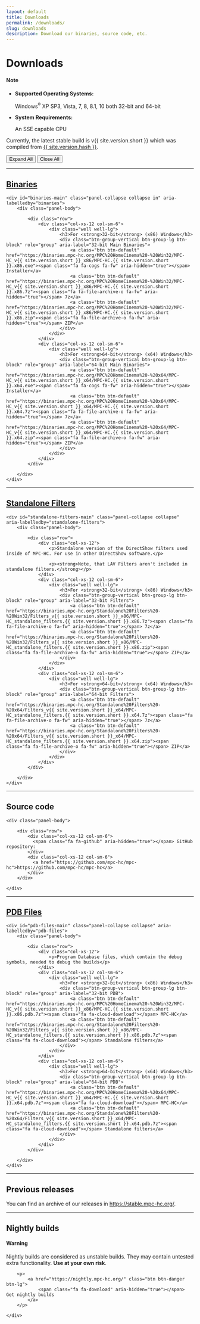 ```yaml
---
layout: default
title: Downloads
permalink: /downloads/
slug: downloads
description: Download our binaries, source code, etc.
---
```


<h1 id="downloads">Downloads</h1>

<div class="alert alert-info" role="alert">
    <h4><span class="fa fa-info-circle" aria-hidden="true"></span> Note</h4>
    <ul>
        <li>
            <strong>Supported Operating Systems:</strong>
            <p>Windows<sup>&reg;</sup> XP SP3, Vista, 7, 8, 8.1, 10 both 32-bit and 64-bit</p>
        </li>
        <li>
            <strong>System Requirements:</strong>
            <p>An SSE capable CPU</p>
        </li>
   </ul>
</div>


<p class="downloads-version">
    Currently, the latest stable build is v{{ site.version.short }} which was compiled from <a href="https://github.com/mpc-hc/mpc-hc/commit/{{ site.version.hash }}">{{ site.version.hash }}</a>.
</p>



<div class="btn-group" role="group" aria-label="Toggle Buttons">
    <button type="button" class="btn btn-default expandAll">Expand All</button>
    <button type="button" class="btn btn-default closeAll">Close All</button>
</div>


<hr>


<div class="panel panel-primary">
    <div class="panel-heading">
        <h2 class="panel-title" id="binaries">
            <a class="toggleLink" role="button" data-toggle="collapse" href="#binaries-main" aria-expanded="true" aria-controls="binaries-main">
                <span class="fa fa-desktop" aria-hidden="true"></span> Binaries
            </a>
        </h2>
    </div>

    <div id="binaries-main" class="panel-collapse collapse in" aria-labelledby="binaries">
        <div class="panel-body">

            <div class="row">
                <div class="col-xs-12 col-sm-6">
                    <div class="well well-lg">
                        <h3>For <strong>32-bit</strong> (x86) Windows</h3>
                        <div class="btn-group-vertical btn-group-lg btn-block" role="group" aria-label="32-bit Main Binaries">
                            <a class="btn btn-default" href="https://binaries.mpc-hc.org/MPC%20HomeCinema%20-%20Win32/MPC-HC_v{{ site.version.short }}_x86/MPC-HC.{{ site.version.short }}.x86.exe"><span class="fa fa-cogs fa-fw" aria-hidden="true"></span> Installer</a>
                            <a class="btn btn-default" href="https://binaries.mpc-hc.org/MPC%20HomeCinema%20-%20Win32/MPC-HC_v{{ site.version.short }}_x86/MPC-HC.{{ site.version.short }}.x86.7z"><span class="fa fa-file-archive-o fa-fw" aria-hidden="true"></span> 7z</a>
                            <a class="btn btn-default" href="https://binaries.mpc-hc.org/MPC%20HomeCinema%20-%20Win32/MPC-HC_v{{ site.version.short }}_x86/MPC-HC.{{ site.version.short }}.x86.zip"><span class="fa fa-file-archive-o fa-fw" aria-hidden="true"></span> ZIP</a>
                        </div>
                    </div>
                </div>
                <div class="col-xs-12 col-sm-6">
                    <div class="well well-lg">
                        <h3>For <strong>64-bit</strong> (x64) Windows</h3>
                        <div class="btn-group-vertical btn-group-lg btn-block" role="group" aria-label="64-bit Main Binaries">
                            <a class="btn btn-default" href="https://binaries.mpc-hc.org/MPC%20HomeCinema%20-%20x64/MPC-HC_v{{ site.version.short }}_x64/MPC-HC.{{ site.version.short }}.x64.exe"><span class="fa fa-cogs fa-fw" aria-hidden="true"></span> Installer</a>
                            <a class="btn btn-default" href="https://binaries.mpc-hc.org/MPC%20HomeCinema%20-%20x64/MPC-HC_v{{ site.version.short }}_x64/MPC-HC.{{ site.version.short }}.x64.7z"><span class="fa fa-file-archive-o fa-fw" aria-hidden="true"></span> 7z</a>
                            <a class="btn btn-default" href="https://binaries.mpc-hc.org/MPC%20HomeCinema%20-%20x64/MPC-HC_v{{ site.version.short }}_x64/MPC-HC.{{ site.version.short }}.x64.zip"><span class="fa fa-file-archive-o fa-fw" aria-hidden="true"></span> ZIP</a>
                        </div>
                    </div>
                </div>
            </div>

        </div>
    </div>

</div>


<hr>


<div class="panel panel-default">
    <div class="panel-heading">
        <h2 class="panel-title" id="standalone-filters">
            <a class="collapsed toggleLink" role="button" data-toggle="collapse" href="#standalone-filters-main" aria-expanded="false" aria-controls="standalone-filters-main">
              Standalone Filters
            </a>
        </h2>
    </div>

    <div id="standalone-filters-main" class="panel-collapse collapse" aria-labelledby="standalone-filters">
        <div class="panel-body">

            <div class="row">
                <div class="col-xs-12">
                    <p>Standalone version of the DirectShow filters used inside of MPC-HC. For use in other DirectShow software.</p>

                    <p><strong>Note, that LAV Filters aren't included in standalone filters.</strong></p>
                </div>
                <div class="col-xs-12 col-sm-6">
                    <div class="well well-lg">
                        <h3>For <strong>32-bit</strong> (x86) Windows</h3>
                        <div class="btn-group-vertical btn-group-lg btn-block" role="group" aria-label="32-bit Filters">
                            <a class="btn btn-default" href="https://binaries.mpc-hc.org/Standalone%20Filters%20-%20Win32/Filters_v{{ site.version.short }}_x86/MPC-HC_standalone_filters.{{ site.version.short }}.x86.7z"><span class="fa fa-file-archive-o fa-fw" aria-hidden="true"></span> 7z</a>
                            <a class="btn btn-default" href="https://binaries.mpc-hc.org/Standalone%20Filters%20-%20Win32/Filters_v{{ site.version.short }}_x86/MPC-HC_standalone_filters.{{ site.version.short }}.x86.zip"><span class="fa fa-file-archive-o fa-fw" aria-hidden="true"></span> ZIP</a>
                        </div>
                    </div>
                </div>
                <div class="col-xs-12 col-sm-6">
                    <div class="well well-lg">
                        <h3>For <strong>64-bit</strong> (x64) Windows</h3>
                        <div class="btn-group-vertical btn-group-lg btn-block" role="group" aria-label="64-bit Filters">
                            <a class="btn btn-default" href="https://binaries.mpc-hc.org/Standalone%20Filters%20-%20x64/Filters_v{{ site.version.short }}_x64/MPC-HC_standalone_filters.{{ site.version.short }}.x64.7z"><span class="fa fa-file-archive-o fa-fw" aria-hidden="true"></span> 7z</a>
                            <a class="btn btn-default" href="https://binaries.mpc-hc.org/Standalone%20Filters%20-%20x64/Filters_v{{ site.version.short }}_x64/MPC-HC_standalone_filters.{{ site.version.short }}.x64.zip"><span class="fa fa-file-archive-o fa-fw" aria-hidden="true"></span> ZIP</a>
                        </div>
                    </div>
                </div>
            </div>

        </div>
    </div>

</div>


<hr>


<div class="panel panel-primary">
    <div class="panel-heading">
        <h2 class="panel-title" id="source-code">
            <span class="fa fa-code" aria-hidden="true"></span> Source code
        </h2>
    </div>

    <div class="panel-body">

        <div class="row">
            <div class="col-xs-12 col-sm-6">
              <span class="fa fa-github" aria-hidden="true"></span> GitHub repository:
            </div>
            <div class="col-xs-12 col-sm-6">
              <a href="https://github.com/mpc-hc/mpc-hc">https://github.com/mpc-hc/mpc-hc</a>
            </div>
        </div>

    </div>

</div>


<hr>


<div class="panel panel-default">
    <div class="panel-heading">
        <h2 class="panel-title" id="pdb-files">
            <a class="collapsed toggleLink" role="button" data-toggle="collapse" href="#pdb-files-main" aria-expanded="false" aria-controls="pdb-files-main">
            PDB Files
            </a>
        </h2>
    </div>

    <div id="pdb-files-main" class="panel-collapse collapse" aria-labelledby="pdb-files">
        <div class="panel-body">

            <div class="row">
                <div class="col-xs-12">
                    <p>Program Database files, which contain the debug symbols, needed to debug the builds</p>
                </div>
                <div class="col-xs-12 col-sm-6">
                    <div class="well well-lg">
                        <h3>For <strong>32-bit</strong> (x86) Windows</h3>
                        <div class="btn-group-vertical btn-group-lg btn-block" role="group" aria-label="32-bit PDB">
                            <a class="btn btn-default" href="https://binaries.mpc-hc.org/MPC%20HomeCinema%20-%20Win32/MPC-HC_v{{ site.version.short }}_x86/MPC-HC.{{ site.version.short }}.x86.pdb.7z"><span class="fa fa-cloud-download"></span> MPC-HC</a>
                            <a class="btn btn-default" href="https://binaries.mpc-hc.org/Standalone%20Filters%20-%20Win32/Filters_v{{ site.version.short }}_x86/MPC-HC_standalone_filters.{{ site.version.short }}.x86.pdb.7z"><span class="fa fa-cloud-download"></span> Standalone filters</a>
                        </div>
                    </div>
                </div>
                <div class="col-xs-12 col-sm-6">
                    <div class="well well-lg">
                        <h3>For <strong>64-bit</strong> (x64) Windows</h3>
                        <div class="btn-group-vertical btn-group-lg btn-block" role="group" aria-label="64-bit PDB">
                            <a class="btn btn-default" href="https://binaries.mpc-hc.org/MPC%20HomeCinema%20-%20x64/MPC-HC_v{{ site.version.short }}_x64/MPC-HC.{{ site.version.short }}.x64.pdb.7z"><span class="fa fa-cloud-download"></span> MPC-HC</a>
                            <a class="btn btn-default" href="https://binaries.mpc-hc.org/Standalone%20Filters%20-%20x64/Filters_v{{ site.version.short }}_x64/MPC-HC_standalone_filters.{{ site.version.short }}.x64.pdb.7z"><span class="fa fa-cloud-download"></span> Standalone filters</a>
                        </div>
                    </div>
                </div>
            </div>

        </div>
    </div>

</div>

<hr>


<h2 id="previous-releases">Previous releases</h2>

<p>You can find an archive of our releases in <a href="https://stable.mpc-hc.org/">https://stable.mpc-hc.org/</a>.</p>

<hr>


<h2 id="nightly-builds">Nightly builds</h2>

<div class="panel panel-danger">
    <div class="panel-heading">
        <h4 class="panel-title"><span class="fa fa-exclamation-circle" aria-hidden="true"></span> Warning</h4>
    </div>
    <div class="panel-body">
        <p>Nightly builds are considered as unstable builds. They may contain untested extra functionality.
        <strong>Use at your own risk</strong>.</p>

        <p>
            <a href="https://nightly.mpc-hc.org/" class="btn btn-danger btn-lg">
                <span class="fa fa-download" aria-hidden="true"></span> Get nightly builds
            </a>
        </p>

    </div>
</div>
